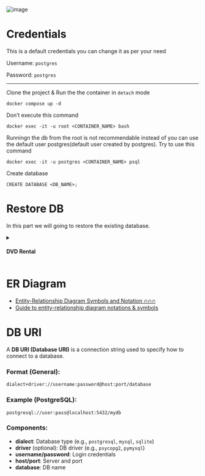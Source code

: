 ![image](https://github.com/Antony-M1/docker-postgresql/assets/96291963/7fccdff2-63f6-4aaf-9c47-3f3bb2363666)

# Credentials
This is a default credentials you can change it as per your need

Username: `postgres`

Password: `postgres`

---
Clone the project & Run the the container in `detach` mode
```
docker compose up -d
```

Don’t execute this command
```
docker exec -it -u root <CONTAINER_NAME> bash
```

Runningn the db from the root is not recommendable instead of you can use the default user postgres(default user created by postgres). Try to use this command
```
docker exec -it -u postgres <CONTAINER_NAME> psql
```

Create database
```
CREATE DATABASE <DB_NAME>;
```

# Restore DB
In this part we will going to restore the existing database.

<details>
  <summary><h4>DVD Rental<h4></summary>

  ![image](https://github.com/user-attachments/assets/970a6f2c-4262-436f-85bc-5e861760830b)

  
[Document](https://www.postgresqltutorial.com/postgresql-getting-started/postgresql-sample-database/)

[Lucidchart](https://lucid.app/lucidchart/22b75a12-cbc2-49c9-8c28-74a74007c104/edit?viewport_loc=-4718%2C-2796%2C3363%2C2168%2C0_0&invitationId=inv_2d8bb63c-4508-44c7-8a4b-106e08ccd4b5)


  Summary: in this tutorial, we will introduce you to a PostgreSQL sample database that you can use for learning and practicing PostgreSQL.

We will use the DVD rental database to demonstrate the features of PostgreSQL.

The DVD rental database represents the business processes of a DVD rental store. The DVD rental database has many objects, including:

* 15 tables
* 1 trigger
* 7 views
* 8 functions
* 1 domain
* 13 sequences

### Step 1
Clone the project and open the project in any code editor like `VS-Code` & Up the container using this command
```
docker compose up -d
```
### Step 2
Move the `dvdrental.tar` file inside the container  in `home` folder using this command
```
docker cp dvdrental.tar <container_id>:/path/to/container/directory
```
Or
```
docker cp ./db/dvdrental.tar postgresql:/home/
```
![image](https://github.com/Antony-M1/docker-postgresql/assets/96291963/4d1d43e4-f6b6-4733-acb8-e4facca6192a)

### Step 3
Restore the DB before that login the DB using this command
```
docker exec -it -u postgres postgresql psql
```
Create a `DB` using this command. with the name of `dvdrental`
```
CREATE DATABASE dvdrental;
```

After creating the Database login into the container `postgresql`
```
docker exec -it postgresql bash
```
Restore using `pg_restore`
```
pg_restore -U postgres -d dvdrental dvdrental.tar
```
or 
```
pg_restore -U <username> -d <dbname> dvdrental.tar
```

For more details about the DB please check this [Link](https://www.postgresqltutorial.com/postgresql-getting-started/postgresql-sample-database/)

</details>

# ER Diagram
* [Entity-Relationship Diagram Symbols and Notation 🔥🔥🔥](https://www.lucidchart.com/pages/ER-diagram-symbols-and-meaning)
* [Guide to entity-relationship diagram notations & symbols](https://www.gleek.io/blog/er-symbols-notations)


# DB URI
A **DB URI (Database URI)** is a connection string used to specify how to connect to a database.

### Format (General):
```
dialect+driver://username:password@host:port/database
```

### Example (PostgreSQL):
```
postgresql://user:pass@localhost:5432/mydb
```

### Components:
- **dialect**: Database type (e.g., `postgresql`, `mysql`, `sqlite`)
- **driver** (optional): DB driver (e.g., `psycopg2`, `pymysql`)
- **username/password**: Login credentials
- **host/port**: Server and port
- **database**: DB name
